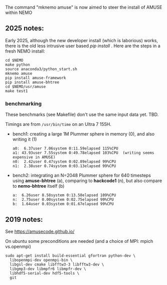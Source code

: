 The command "mknemo amuse" is now aimed to steer the install of AMUSE within NEMO

## 2025 notes:

Early 2025, although the new developer install (which is laborious) works, there is the old
less intrusive user based *pip install* .  Here are the steps in a fresh NEMO install:

```
cd $NEMO
make python
source anaconda3/python_start.sh
mknemo amuse
pip install amuse-framework
pip install amuse-bhtree
cd $NEMO/usr/amuse
make test1
```

### benchmarking

These benchmarks (see Makefile) don't use the same input data yet. TBD.

Timings are from `/usr/bin/time` on an Ultra 7 155H.


* bench1:   creating a large 1M Plummer sphere in memory (0), and also writing it (1)

      a0:  6.37user 7.06system 0:11.59elapsed 115%CPU
      a1: 43.93user 7.55system 0:49.78elapsed 103%CPU  (writing seems expensive in AMUSE)
      n0:  2.42user 0.47system 0:02.89elapsed 99%CPU
      n1:  2.38user 0.74system 0:03.13elapsed 99%CPU 


* bench2:   integrating an N=2048 Plummer sphere for 640 timesteps using **amuse-bhtree** (a), comparing to **hackcode1** (n),
            but also compare to **nemo-bhtree** itself (b)


      a:  6.26user 8.58system 0:13.58elapsed 109%CPU 
      n:  2.75user 0.00system 0:02.75elapsed 99%CPU
      b:  1.64user 0.03system 0:01.67elapsed 99%CPU 


## 2019 notes:

See https://amusecode.github.io/

On ubuntu some preconditions are needed (and a choice of MPI:  mpich vs.openmpi)


```
sudo apt-get install build-essential gfortran python-dev \
  libopenmpi-dev openmpi-bin \
  libgsl-dev cmake libfftw3-3 libfftw3-dev \
  libgmp3-dev libmpfr6 libmpfr-dev \
  libhdf5-serial-dev hdf5-tools \
  git
```


